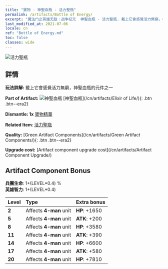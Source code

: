 ```yaml
---
title: "寶物 - 神聖血瓶 - 活力聖瓶"
permalink: /artifacts/Bottle of Energy/
excerpt: "魔法门之英雄无敌：战争纪元  神聖血瓶 - 活力聖瓶. 戴上它會感覺活力無窮，神聖血瓶的元件之一"
last_modified_at: 2021-07-06
locale: cn
ref: "Bottle of Energy.md"
toc: false
classes: wide
---
```


 ![活力聖瓶](/images/t/artifact_40113.png)



## 詳情

 **玩法詳解:** 戴上它會感覺活力無窮，神聖血瓶的元件之一

 **Part of Artifact:** ![神聖血瓶](/images/t/icon_artifact_11.png) [神聖血瓶](/cn/artifacts/Elixir of Life/){: .btn .btn--era2}

 **Dismantle: 1x** [寶物精華](/cn/Items/con_905/)

 **Related Item**: [活力聖瓶](/cn/Items/art_108/)

 **Quality:** [Green Artifact Components](/cn/artifacts/Green Artifact Components/){: .btn .btn--era2}

 **Upgrade cost:** [Artifact component upgrade cost](/cn/artifacts/Artifact Component Upgrade/)

## Artifact Component Bonus

  **兵團生命**: 1+(LEVEL\*0.4) %<br/>**英雄智力**: 1+(LEVEL\*0.4)

  |  Level  | Type |    Extra bonus  | 
  |:--------|:-----|:----------------| 
  | **2** | Affects **4-man** unit | **HP**: +1650 | 
  | **5** | Affects **4-man** unit | **ATK**: +200 | 
  | **8** | Affects **4-man** unit | **HP**: +3580 | 
  | **11** | Affects **4-man** unit | **ATK**: +390 | 
  | **14** | Affects **4-man** unit | **HP**: +6600 | 
  | **17** | Affects **4-man** unit | **ATK**: +580 | 
  | **20** | Affects **4-man** unit | **HP**: +7810 | 
